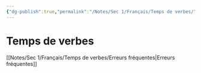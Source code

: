 ```yaml
---
{"dg-publish":true,"permalink":"/Notes/Sec 1/Français/Temps de verbes/"}
---
```


# Temps de verbes

[[Notes/Sec 1/Français/Temps de verbes/Erreurs fréquentes\|Erreurs fréquentes]]
